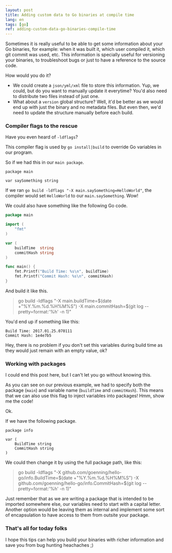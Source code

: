 ```yaml
---
layout: post
title: Adding custom data to Go binaries at compile time
lang: en
tags: [go]
ref: adding-custom-data-go-binaries-compile-time
---
```


Sometimes it is really useful to be able to get some information about your Go binaries, for example: when it was built it, which user compiled it, which git commit was used, etc. This information is specially useful for versioning your binaries, to troubleshoot bugs or just to have a reference to the source code.

How would you do it?

- We could create a `json/yml/xml` file to store this information. Yup, we could, but do you want to manually update it everytime? You'd also need to distribute two files instead of just one.
- What about a `version` global structure? Well, it'd be better as we would end up with just the binary and no metadata files. But even then, we'd need to update the structure manually before each build.

### Compiler flags to the rescue

Have you even heard of `-ldflags`?

This compiler flag is used by `go install|build` to override Go variables in our program.

So if we had this in our `main package`.

```
package main

var saySomething string
```

If we ran `go build -ldflags "-X main.saySomething=HelloWorld"`, the compiler would set `HelloWorld` to our `main.saySomething`. Wow!

We could also have something like the following Go code.

```go
package main

import (
	"fmt"
)

var (
	buildTime  string
	commitHash string
)

func main() {
	fmt.Printf("Build Time: %s\n", buildTime)
	fmt.Printf("Commit Hash: %s\n", commitHash)
}
```

And build it like this.

> go build -ldflags "-X main.buildTime=$(date +"%Y.%m.%d.%H%M%S") -X main.commitHash=$(git log --pretty=format:'%h' -n 1)"

You'd end up if something like this:

```
Build Time: 2017.01.25.070111
Commit Hash: 1e4e7b5
```

Hey, there is no problem if you don't set this variables during build time as they would just remain with an empty value, ok?

### Working with packages

I could end this post here, but I can't let you go without knowing this.

As you can see on our previous example, we had to specify both the package (`main`) and variable name (`buildTime` and `commitHash`). This means that we can also use this flag to inject variables into packages! Hmm, show me the code!

Ok. 

If we have the following package.

```
package info

var (
	BuildTime string
	CommitHash string
)
```

We could then change it by using the full package path, like this:

> go build -ldflags "-X github.com/goenning/hello-go/info.BuildTime=$(date +"%Y.%m.%d.%H%M%S") -X github.com/goenning/hello-go/info.CommitHash=$(git log --pretty=format:'%h' -n 1)"

Just remember that as we are writing a package that is intended to be imported somewhere else, our variables need to start with a capital letter. Another option would be leaving them as internal and implement some sort of encapsulation to have access to them from outsite your package.

### That's all for today folks

I hope this tips can help you build your binaries with richer information and save you from bug hunting heachaches ;)

